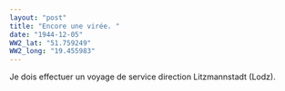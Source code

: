 ```yaml
---
layout: "post"
title: "Encore une virée. "
date: "1944-12-05"
WW2_lat: "51.759249"
WW2_long: "19.455983"
---
```


Je dois effectuer un voyage de service direction Litzmannstadt (Lodz).


<div class="histoire"></div>

<div class="commentaire"></div>